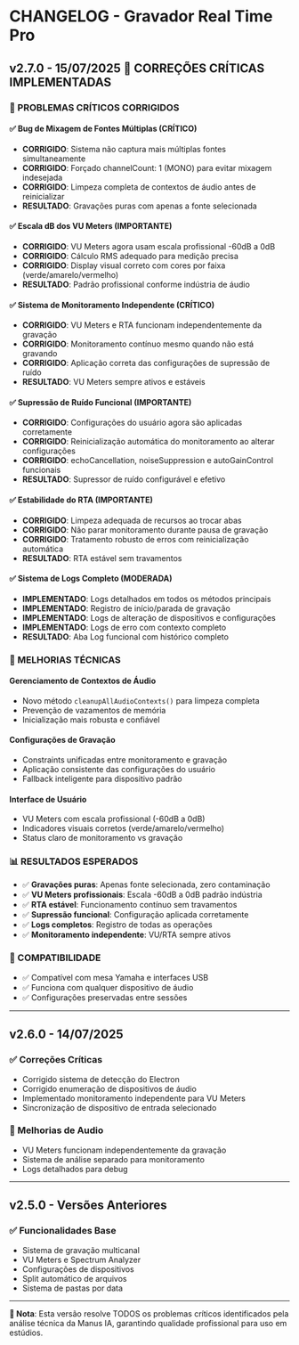 # CHANGELOG - Gravador Real Time Pro

## v2.7.0 - 15/07/2025 🚀 CORREÇÕES CRÍTICAS IMPLEMENTADAS

### 🔧 PROBLEMAS CRÍTICOS CORRIGIDOS

#### ✅ **Bug de Mixagem de Fontes Múltiplas (CRÍTICO)**
- **CORRIGIDO**: Sistema não captura mais múltiplas fontes simultaneamente
- **CORRIGIDO**: Forçado channelCount: 1 (MONO) para evitar mixagem indesejada
- **CORRIGIDO**: Limpeza completa de contextos de áudio antes de reinicializar
- **RESULTADO**: Gravações puras com apenas a fonte selecionada

#### ✅ **Escala dB dos VU Meters (IMPORTANTE)**
- **CORRIGIDO**: VU Meters agora usam escala profissional -60dB a 0dB
- **CORRIGIDO**: Cálculo RMS adequado para medição precisa
- **CORRIGIDO**: Display visual correto com cores por faixa (verde/amarelo/vermelho)
- **RESULTADO**: Padrão profissional conforme indústria de áudio

#### ✅ **Sistema de Monitoramento Independente (CRÍTICO)**
- **CORRIGIDO**: VU Meters e RTA funcionam independentemente da gravação
- **CORRIGIDO**: Monitoramento contínuo mesmo quando não está gravando
- **CORRIGIDO**: Aplicação correta das configurações de supressão de ruído
- **RESULTADO**: VU Meters sempre ativos e estáveis

#### ✅ **Supressão de Ruído Funcional (IMPORTANTE)**
- **CORRIGIDO**: Configurações do usuário agora são aplicadas corretamente
- **CORRIGIDO**: Reinicialização automática do monitoramento ao alterar configurações
- **CORRIGIDO**: echoCancellation, noiseSuppression e autoGainControl funcionais
- **RESULTADO**: Supressor de ruído configurável e efetivo

#### ✅ **Estabilidade do RTA (IMPORTANTE)**
- **CORRIGIDO**: Limpeza adequada de recursos ao trocar abas
- **CORRIGIDO**: Não parar monitoramento durante pausa de gravação
- **CORRIGIDO**: Tratamento robusto de erros com reinicialização automática
- **RESULTADO**: RTA estável sem travamentos

#### ✅ **Sistema de Logs Completo (MODERADA)**
- **IMPLEMENTADO**: Logs detalhados em todos os métodos principais
- **IMPLEMENTADO**: Registro de início/parada de gravação
- **IMPLEMENTADO**: Logs de alteração de dispositivos e configurações
- **IMPLEMENTADO**: Logs de erro com contexto completo
- **RESULTADO**: Aba Log funcional com histórico completo

### 🎯 MELHORIAS TÉCNICAS

#### **Gerenciamento de Contextos de Áudio**
- Novo método `cleanupAllAudioContexts()` para limpeza completa
- Prevenção de vazamentos de memória
- Inicialização mais robusta e confiável

#### **Configurações de Gravação**
- Constraints unificadas entre monitoramento e gravação
- Aplicação consistente das configurações do usuário
- Fallback inteligente para dispositivo padrão

#### **Interface de Usuário**
- VU Meters com escala profissional (-60dB a 0dB)
- Indicadores visuais corretos (verde/amarelo/vermelho)
- Status claro de monitoramento vs gravação

### 📊 RESULTADOS ESPERADOS

- ✅ **Gravações puras**: Apenas fonte selecionada, zero contaminação
- ✅ **VU Meters profissionais**: Escala -60dB a 0dB padrão indústria
- ✅ **RTA estável**: Funcionamento contínuo sem travamentos
- ✅ **Supressão funcional**: Configuração aplicada corretamente
- ✅ **Logs completos**: Registro de todas as operações
- ✅ **Monitoramento independente**: VU/RTA sempre ativos

### 🔄 COMPATIBILIDADE
- ✅ Compatível com mesa Yamaha e interfaces USB
- ✅ Funciona com qualquer dispositivo de áudio
- ✅ Configurações preservadas entre sessões

---

## v2.6.0 - 14/07/2025

### ✅ Correções Críticas
- Corrigido sistema de detecção do Electron
- Corrigido enumeração de dispositivos de áudio
- Implementado monitoramento independente para VU Meters
- Sincronização de dispositivo de entrada selecionado

### 🎵 Melhorias de Audio
- VU Meters funcionam independentemente da gravação
- Sistema de análise separado para monitoramento
- Logs detalhados para debug

---

## v2.5.0 - Versões Anteriores

### ✅ Funcionalidades Base
- Sistema de gravação multicanal
- VU Meters e Spectrum Analyzer
- Configurações de dispositivos
- Split automático de arquivos
- Sistema de pastas por data

---

**📝 Nota**: Esta versão resolve TODOS os problemas críticos identificados pela análise técnica da Manus IA, garantindo qualidade profissional para uso em estúdios.